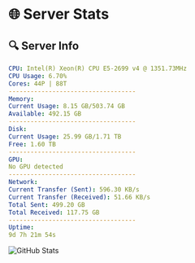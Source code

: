 # 🌐 Server Stats
## 🔍 Server Info
```yaml
CPU: Intel(R) Xeon(R) CPU E5-2699 v4 @ 1351.73MHz
CPU Usage: 6.70%
Cores: 44P | 88T
-----------------------------------
Memory:
Current Usage: 8.15 GB/503.74 GB
Available: 492.15 GB
-----------------------------------
Disk:
Current Usage: 25.99 GB/1.71 TB
Free: 1.60 TB
-----------------------------------
GPU:
No GPU detected
-----------------------------------
Network:
Current Transfer (Sent): 596.30 KB/s
Current Transfer (Received): 51.66 KB/s
Total Sent: 499.20 GB
Total Received: 117.75 GB
-----------------------------------
Uptime:
9d 7h 21m 54s
```
![GitHub Stats](https://img.shields.io/badge/Updated-2025-04-29_00:30:42-blue)